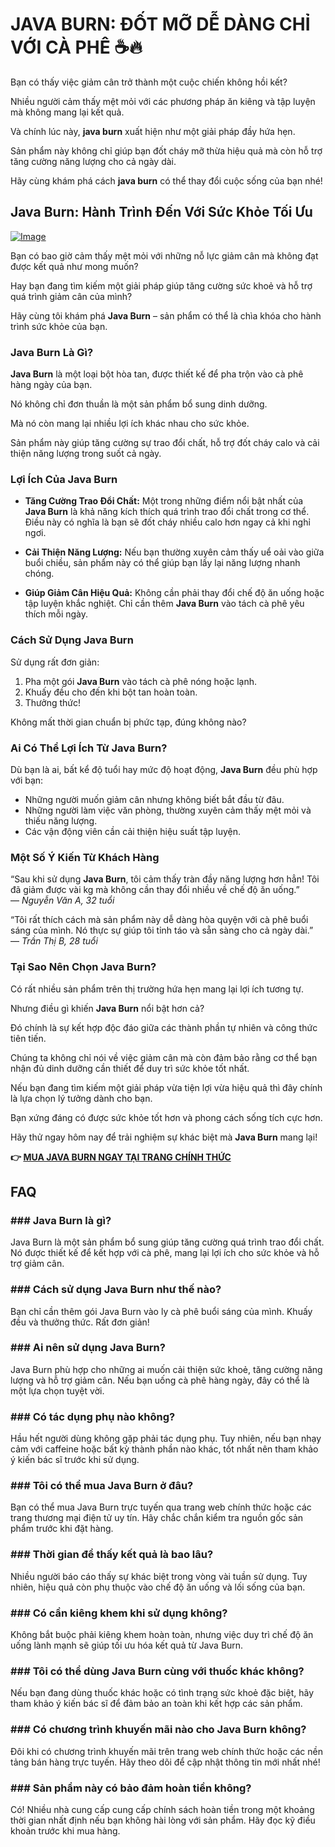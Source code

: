# JAVA BURN: ĐỐT MỠ DỄ DÀNG CHỈ VỚI CÀ PHÊ ☕🔥

Bạn có thấy việc giảm cân trở thành một cuộc chiến không hồi kết? 

Nhiều người cảm thấy mệt mỏi với các phương pháp ăn kiêng và tập luyện mà không mang lại kết quả. 

Và chính lúc này, **java burn** xuất hiện như một giải pháp đầy hứa hẹn. 

Sản phẩm này không chỉ giúp bạn đốt cháy mỡ thừa hiệu quả mà còn hỗ trợ tăng cường năng lượng cho cả ngày dài. 

Hãy cùng khám phá cách **java burn** có thể thay đổi cuộc sống của bạn nhé!

## Java Burn: Hành Trình Đến Với Sức Khỏe Tối Ưu

[![Image](https://morningcoffeeritual.net/images/6-pouches.png)](https://gchaffi.com/MVI2zE7q)

Bạn có bao giờ cảm thấy mệt mỏi với những nỗ lực giảm cân mà không đạt được kết quả như mong muốn?

Hay bạn đang tìm kiếm một giải pháp giúp tăng cường sức khoẻ và hỗ trợ quá trình giảm cân của mình?

Hãy cùng tôi khám phá **Java Burn** – sản phẩm có thể là chìa khóa cho hành trình sức khỏe của bạn.

### Java Burn Là Gì?

**Java Burn** là một loại bột hòa tan, được thiết kế để pha trộn vào cà phê hàng ngày của bạn. 

Nó không chỉ đơn thuần là một sản phẩm bổ sung dinh dưỡng.

Mà nó còn mang lại nhiều lợi ích khác nhau cho sức khỏe.

Sản phẩm này giúp tăng cường sự trao đổi chất, hỗ trợ đốt cháy calo và cải thiện năng lượng trong suốt cả ngày.

### Lợi Ích Của Java Burn

- **Tăng Cường Trao Đổi Chất:** 
  Một trong những điểm nổi bật nhất của **Java Burn** là khả năng kích thích quá trình trao đổi chất trong cơ thể. 
  Điều này có nghĩa là bạn sẽ đốt cháy nhiều calo hơn ngay cả khi nghỉ ngơi.

- **Cải Thiện Năng Lượng:** 
  Nếu bạn thường xuyên cảm thấy uể oải vào giữa buổi chiều, sản phẩm này có thể giúp bạn lấy lại năng lượng nhanh chóng.
  
- **Giúp Giảm Cân Hiệu Quả:** 
  Không cần phải thay đổi chế độ ăn uống hoặc tập luyện khắc nghiệt. 
  Chỉ cần thêm **Java Burn** vào tách cà phê yêu thích mỗi ngày.

### Cách Sử Dụng Java Burn

Sử dụng rất đơn giản:

1. Pha một gói **Java Burn** vào tách cà phê nóng hoặc lạnh.
2. Khuấy đều cho đến khi bột tan hoàn toàn.
3. Thưởng thức!

Không mất thời gian chuẩn bị phức tạp, đúng không nào?

### Ai Có Thể Lợi Ích Từ Java Burn?

Dù bạn là ai, bất kể độ tuổi hay mức độ hoạt động, **Java Burn** đều phù hợp với bạn:

- Những người muốn giảm cân nhưng không biết bắt đầu từ đâu.
- Những người làm việc văn phòng, thường xuyên cảm thấy mệt mỏi và thiếu năng lượng.
- Các vận động viên cần cải thiện hiệu suất tập luyện.

### Một Số Ý Kiến Từ Khách Hàng

“Sau khi sử dụng **Java Burn**, tôi cảm thấy tràn đầy năng lượng hơn hẳn! Tôi đã giảm được vài kg mà không cần thay đổi nhiều về chế độ ăn uống.”  
— *Nguyễn Văn A, 32 tuổi*

“Tôi rất thích cách mà sản phẩm này dễ dàng hòa quyện với cà phê buổi sáng của mình. Nó thực sự giúp tôi tỉnh táo và sẵn sàng cho cả ngày dài.”  
— *Trần Thị B, 28 tuổi*

### Tại Sao Nên Chọn Java Burn?

Có rất nhiều sản phẩm trên thị trường hứa hẹn mang lại lợi ích tương tự.

Nhưng điều gì khiến **Java Burn** nổi bật hơn cả? 

Đó chính là sự kết hợp độc đáo giữa các thành phần tự nhiên và công thức tiên tiến.

Chúng ta không chỉ nói về việc giảm cân mà còn đảm bảo rằng cơ thể bạn nhận đủ dinh dưỡng cần thiết để duy trì sức khỏe tốt nhất.

Nếu bạn đang tìm kiếm một giải pháp vừa tiện lợi vừa hiệu quả thì đây chính là lựa chọn lý tưởng dành cho bạn.

Bạn xứng đáng có được sức khỏe tốt hơn và phong cách sống tích cực hơn. 

Hãy thử ngay hôm nay để trải nghiệm sự khác biệt mà **Java Burn** mang lại!



**👉 [MUA JAVA BURN NGAY TẠI TRANG CHÍNH THỨC](https://gchaffi.com/MVI2zE7q)**

## FAQ

### ### Java Burn là gì?

Java Burn là một sản phẩm bổ sung giúp tăng cường quá trình trao đổi chất. Nó được thiết kế để kết hợp với cà phê, mang lại lợi ích cho sức khỏe và hỗ trợ giảm cân.

### ### Cách sử dụng Java Burn như thế nào?

Bạn chỉ cần thêm gói Java Burn vào ly cà phê buổi sáng của mình. Khuấy đều và thưởng thức. Rất đơn giản!

### ### Ai nên sử dụng Java Burn?

Java Burn phù hợp cho những ai muốn cải thiện sức khoẻ, tăng cường năng lượng và hỗ trợ giảm cân. Nếu bạn uống cà phê hàng ngày, đây có thể là một lựa chọn tuyệt vời.

### ### Có tác dụng phụ nào không?

Hầu hết người dùng không gặp phải tác dụng phụ. Tuy nhiên, nếu bạn nhạy cảm với caffeine hoặc bất kỳ thành phần nào khác, tốt nhất nên tham khảo ý kiến bác sĩ trước khi sử dụng.

### ### Tôi có thể mua Java Burn ở đâu?

Bạn có thể mua Java Burn trực tuyến qua trang web chính thức hoặc các trang thương mại điện tử uy tín. Hãy chắc chắn kiểm tra nguồn gốc sản phẩm trước khi đặt hàng.

### ### Thời gian để thấy kết quả là bao lâu?

Nhiều người báo cáo thấy sự khác biệt trong vòng vài tuần sử dụng. Tuy nhiên, hiệu quả còn phụ thuộc vào chế độ ăn uống và lối sống của bạn.

### ### Có cần kiêng khem khi sử dụng không?

Không bắt buộc phải kiêng khem hoàn toàn, nhưng việc duy trì chế độ ăn uống lành mạnh sẽ giúp tối ưu hóa kết quả từ Java Burn.

### ### Tôi có thể dùng Java Burn cùng với thuốc khác không?

Nếu bạn đang dùng thuốc khác hoặc có tình trạng sức khoẻ đặc biệt, hãy tham khảo ý kiến bác sĩ để đảm bảo an toàn khi kết hợp các sản phẩm.

### ### Có chương trình khuyến mãi nào cho Java Burn không?

Đôi khi có chương trình khuyến mãi trên trang web chính thức hoặc các nền tảng bán hàng trực tuyến. Hãy theo dõi để cập nhật thông tin mới nhất nhé!

### ### Sản phẩm này có bảo đảm hoàn tiền không?

Có! Nhiều nhà cung cấp cung cấp chính sách hoàn tiền trong một khoảng thời gian nhất định nếu bạn không hài lòng với sản phẩm. Hãy đọc kỹ điều khoản trước khi mua hàng.